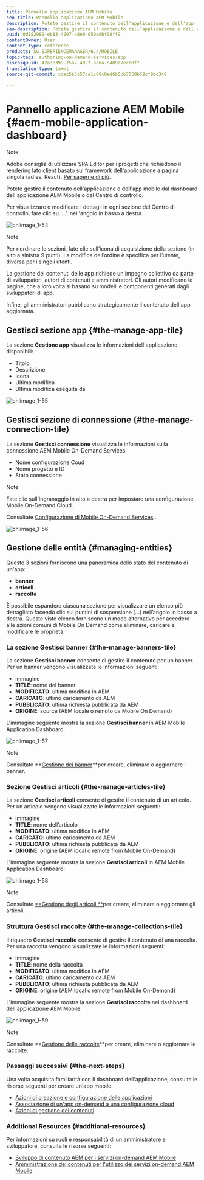 ```yaml
---
title: Pannello applicazione AEM Mobile
seo-title: Pannello applicazione AEM Mobile
description: Potete gestire il contenuto dell'applicazione e dell'app mobile dal dashboard dell'applicazione AEM Mobile o dal Centro di controllo. Segui questa pagina per saperne di più.
seo-description: Potete gestire il contenuto dell'applicazione e dell'app mobile dal dashboard dell'applicazione AEM Mobile o dal Centro di controllo. Segui questa pagina per saperne di più.
uuid: 0d182989-eb83-4207-a8e0-050edbf98ff9
contentOwner: User
content-type: reference
products: SG_EXPERIENCEMANAGER/6.4/MOBILE
topic-tags: authoring-on-demand-services-app
discoiquuid: 42a38399-f5a7-4d2f-aa6a-d409a7ec60f7
translation-type: tm+mt
source-git-commit: cdec5b3c57ce1c80c0ed6b5cb7650b52cf9bc340

---
```



# Pannello applicazione AEM Mobile {#aem-mobile-application-dashboard}

>[!NOTE]
>
>Adobe consiglia di utilizzare SPA Editor per i progetti che richiedono il rendering lato client basato sul framework dell&#39;applicazione a pagina singola (ad es. React). [Per saperne di più](/help/sites-developing/spa-overview.md).

Potete gestire il contenuto dell&#39;applicazione e dell&#39;app mobile dal dashboard dell&#39;applicazione AEM Mobile o dal Centro di controllo.

Per visualizzare o modificare i dettagli in ogni sezione del Centro di controllo, fare clic su &#39;...&#39;. nell&#39;angolo in basso a destra.

![chlimage_1-54](assets/chlimage_1-54.png)

>[!NOTE]
>
>Per riordinare le sezioni, fate clic sull’icona di acquisizione della sezione (in alto a sinistra 9 punti). La modifica dell’ordine è specifica per l’utente, diversa per i singoli utenti.

La gestione dei contenuti delle app richiede un impegno collettivo da parte di sviluppatori, autori di contenuti e amministratori. Gli autori modificano le pagine, che a loro volta si basano su modelli e componenti generati dagli sviluppatori di app.

Infine, gli amministratori pubblicano strategicamente il contenuto dell&#39;app aggiornata.

## Gestisci sezione app {#the-manage-app-tile}

La sezione **Gestione app** visualizza le informazioni dell&#39;applicazione disponibili:

* Titolo
* Descrizione
* Icona
* Ultima modifica
* Ultima modifica eseguita da

![chlimage_1-55](assets/chlimage_1-55.png)

## Gestisci sezione di connessione {#the-manage-connection-tile}

La sezione **Gestisci connessione** visualizza le informazioni sulla connessione AEM Mobile On-Demand Services:

* Nome configurazione Coud
* Nome progetto e ID
* Stato connessione

>[!NOTE]
>
>Fate clic sull&#39;ingranaggio in alto a destra per impostare una configurazione Mobile On-Demand Cloud.
>
>Consultate [Configurazione di Mobile On-Demand Services](/help/mobile/mobile-on-demand-associating-an-on-demand-app-to-cloud-configuration.md) .

![chlimage_1-56](assets/chlimage_1-56.png)

## Gestione delle entità {#managing-entities}

Queste 3 sezioni forniscono una panoramica dello stato del contenuto di un&#39;app:

* **banner**
* **articoli**
* **raccolte**

È possibile espandere ciascuna sezione per visualizzare un elenco più dettagliato facendo clic sui puntini di sospensione (...) nell’angolo in basso a destra. Queste viste elenco forniscono un modo alternativo per accedere alle azioni comuni di Mobile On Demand come eliminare, caricare e modificare le proprietà.

### La sezione Gestisci banner {#the-manage-banners-tile}

La sezione **Gestisci banner** consente di gestire il contenuto per un banner. Per un banner vengono visualizzate le informazioni seguenti:

* immagine
* **TITLE**: nome del banner
* **MODIFICATO**: ultima modifica in AEM
* **CARICATO**: ultimo caricamento da AEM
* **PUBBLICATO**: ultima richiesta pubblicata da AEM
* **ORIGINE**: source (AEM locale o remoto da Mobile On Demand)

L&#39;immagine seguente mostra la sezione **Gestisci banner** in AEM Mobile Application Dashboard:

![chlimage_1-57](assets/chlimage_1-57.png)

>[!NOTE]
>
>Consultate **[Gestione dei banner](/help/mobile/mobile-on-demand-managing-banners.md)**per creare, eliminare o aggiornare i banner.

### Sezione Gestisci articoli {#the-manage-articles-tile}

La sezione **Gestisci articoli** consente di gestire il contenuto di un articolo. Per un articolo vengono visualizzate le informazioni seguenti:

* immagine
* **TITLE**: nome dell’articolo
* **MODIFICATO**: ultima modifica in AEM
* **CARICATO**: ultimo caricamento da AEM
* **PUBBLICATO**: ultima richiesta pubblicata da AEM
* **ORIGINE**: origine (AEM local o remote from Mobile On-Demand)

L&#39;immagine seguente mostra la sezione **Gestisci articoli** in AEM Mobile Application Dashboard:

![chlimage_1-58](assets/chlimage_1-58.png)

>[!NOTE]
>
>Consultate [**Gestione degli articoli **](/help/mobile/mobile-on-demand-managing-articles.md)per creare, eliminare o aggiornare gli articoli.

### Struttura Gestisci raccolte {#the-manage-collections-tile}

Il riquadro **Gestisci raccolte** consente di gestire il contenuto di una raccolta. Per una raccolta vengono visualizzate le informazioni seguenti:

* immagine
* **TITLE**: nome della raccolta
* **MODIFICATO**: ultima modifica in AEM
* **CARICATO**: ultimo caricamento da AEM
* **PUBBLICATO**: ultima richiesta pubblicata da AEM
* **ORIGINE**: origine (AEM local o remote from Mobile On-Demand)

L&#39;immagine seguente mostra la sezione **Gestisci raccolte** nel dashboard dell&#39;applicazione AEM Mobile:

![chlimage_1-59](assets/chlimage_1-59.png)

>[!NOTE]
>
>Consultate **[Gestione delle raccolte](/help/mobile/mobile-on-demand-managing-collections.md)**per creare, eliminare o aggiornare le raccolte.

### Passaggi successivi {#the-next-steps}

Una volta acquisita familiarità con il dashboard dell&#39;applicazione, consulta le risorse seguenti per creare un&#39;app mobile:

* [Azioni di creazione e configurazione delle applicazioni](/help/mobile/mobile-apps-ondemand-application-create-configure-action.md)
* [Associazione di un&#39;app on-demand a una configurazione cloud](/help/mobile/mobile-on-demand-associating-an-on-demand-app-to-cloud-configuration.md)
* [Azioni di gestione dei contenuti](/help/mobile/mobile-apps-ondemand-manage-content-ondemand.md)

### Additional Resources {#additional-resources}

Per informazioni su ruoli e responsabilità di un amministratore e sviluppatore, consulta le risorse seguenti:

* [Sviluppo di contenuto AEM per i servizi on-demand AEM Mobile](/help/mobile/aem-mobile-on-demand.md)
* [Amministrazione dei contenuti per l&#39;utilizzo dei servizi on-demand AEM Mobile](/help/mobile/aem-mobile.md)

